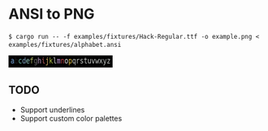 # ANSI to PNG

```
$ cargo run -- -f examples/fixtures/Hack-Regular.ttf -o example.png < examples/fixtures/alphabet.ansi
```

<img src=/example.png width=205px height=24px />

## TODO

- Support underlines
- Support custom color palettes
